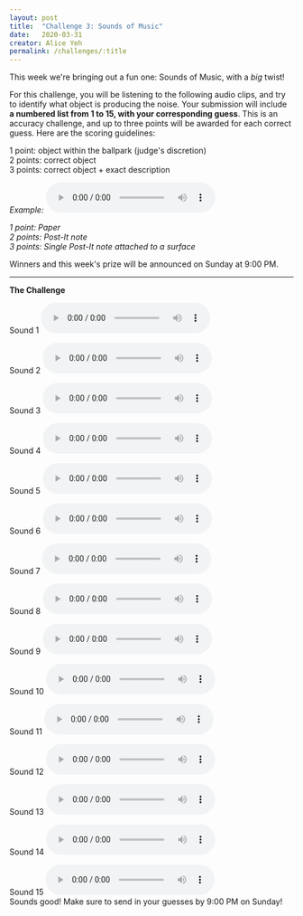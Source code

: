 ```yaml
---
layout: post
title:  "Challenge 3: Sounds of Music"
date:   2020-03-31
creator: Alice Yeh
permalink: /challenges/:title
---
```


This week we're bringing out a fun one: Sounds of Music, with a *big* twist!

For this challenge, you will be listening to the following audio clips, and try to identify what object is producing the noise. Your submission will include **a numbered list from 1 to 15, with your corresponding guess**. This is an accuracy challenge, and up to three points will be awarded for each correct guess. Here are the scoring guidelines:

1 point: object within the ballpark (judge's discretion)<br>
2 points: correct object<br>
3 points: correct object + exact description

*Example:*
<audio controls>
    <source src="/assets/challenge3/0.m4a" type="audio/mp4">
</audio>

*1 point: Paper*<br>
*2 points: Post-It note*<br>
*3 points: Single Post-It note attached to a surface*

Winners and this week's prize will be announced on Sunday at 9:00 PM.

-----------

**The Challenge**

Sound 1
<audio controls>
    <source src="/assets/challenge3/1.m4a" type="audio/mp4">
</audio>

Sound 2
<audio controls>
    <source src="/assets/challenge3/2.m4a" type="audio/mp4">
</audio>

Sound 3
<audio controls>
    <source src="/assets/challenge3/3.m4a" type="audio/mp4">
</audio>

Sound 4
<audio controls>
    <source src="/assets/challenge3/4.m4a" type="audio/mp4">
</audio>

Sound 5
<audio controls>
    <source src="/assets/challenge3/5.m4a" type="audio/mp4">
</audio>

Sound 6
<audio controls>
    <source src="/assets/challenge3/6.m4a" type="audio/mp4">
</audio>

Sound 7
<audio controls>
    <source src="/assets/challenge3/7.m4a" type="audio/mp4">
</audio>

Sound 8
<audio controls>
    <source src="/assets/challenge3/8.m4a" type="audio/mp4">
</audio>

Sound 9
<audio controls>
    <source src="/assets/challenge3/9.m4a" type="audio/mp4">
</audio>

Sound 10
<audio controls>
    <source src="/assets/challenge3/10.m4a" type="audio/mp4">
</audio>

Sound 11
<audio controls>
    <source src="/assets/challenge3/11.m4a" type="audio/mp4">
</audio>

Sound 12
<audio controls>
    <source src="/assets/challenge3/12.m4a" type="audio/mp4">
</audio>

Sound 13
<audio controls>
    <source src="/assets/challenge3/13.m4a" type="audio/mp4">
</audio>

Sound 14
<audio controls>
    <source src="/assets/challenge3/14.m4a" type="audio/mp4">
</audio>

Sound 15
<audio controls>
    <source src="/assets/challenge3/15.m4a" type="audio/mp4">
</audio>
<br>
Sounds good! Make sure to send in your guesses by 9:00 PM on Sunday!





